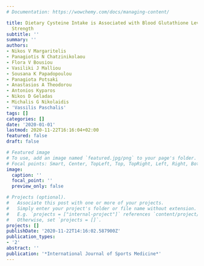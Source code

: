 ```yaml
---
# Documentation: https://wowchemy.com/docs/managing-content/

title: Dietary Cysteine Intake is Associated with Blood Glutathione Levels and Isometric
  Strength
subtitle: ''
summary: ''
authors:
- Nikos V Margaritelis
- Panagiotis N Chatzinikolaou
- Flora V Bousiou
- Vasiliki J Malliou
- Sousana K Papadopoulou
- Panagiota Potsaki
- Anastasios A Theodorou
- Antonios Kyparos
- Nikos D Geladas
- Michalis G Nikolaidis
- 'Vassilis Paschalis'
tags: []
categories: []
date: '2020-01-01'
lastmod: 2020-11-22T16:16:04+02:00
featured: false
draft: false

# Featured image
# To use, add an image named `featured.jpg/png` to your page's folder.
# Focal points: Smart, Center, TopLeft, Top, TopRight, Left, Right, BottomLeft, Bottom, BottomRight.
image:
  caption: ''
  focal_point: ''
  preview_only: false

# Projects (optional).
#   Associate this post with one or more of your projects.
#   Simply enter your project's folder or file name without extension.
#   E.g. `projects = ["internal-project"]` references `content/project/deep-learning/index.md`.
#   Otherwise, set `projects = []`.
projects: []
publishDate: '2020-11-22T14:16:02.587900Z'
publication_types:
- '2'
abstract: ''
publication: '*International Journal of Sports Medicine*'
---
```

